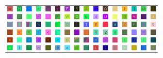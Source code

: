 <table>
<tr>
<td><img src="77.gif"></td>
<td><img src="48.gif"></td>
<td><img src="7E.gif"></td>
<td><img src="3D.gif"></td>
<td><img src="2D.gif"></td>
<td><img src="3A.gif"></td>
<td><img src="45.gif"></td>
<td><img src="71.gif"></td>
<td><img src="26.gif"></td>
<td><img src="6D.gif"></td>
<td><img src="51.gif"></td>
<td><img src="2E.gif"></td>
<td><img src="28.gif"></td>
<td><img src="5D.gif"></td>
<td><img src="4D.gif"></td>
<td><img src="7C.gif"></td>
</tr>
<tr>
<td><img src="2F.gif"></td>
<td><img src="36.gif"></td>
<td><img src="59.gif"></td>
<td><img src="60.gif"></td>
<td><img src="35.gif"></td>
<td><img src="46.gif"></td>
<td><img src="57.gif"></td>
<td><img src="44.gif"></td>
<td><img src="62.gif"></td>
<td><img src="34.gif"></td>
<td><img src="55.gif"></td>
<td><img src="37.gif"></td>
<td><img src="42.gif"></td>
<td><img src="56.gif"></td>
<td><img src="75.gif"></td>
<td><img src="78.gif"></td>
</tr>
<tr>
<td><img src="47.gif"></td>
<td><img src="24.gif"></td>
<td><img src="gr3.gif"></td>
<td><img src="25.gif"></td>
<td><img src="72.gif"></td>
<td><img src="6A.gif"></td>
<td><img src="4F.gif"></td>
<td><img src="5B.gif"></td>
<td><img src="54.gif"></td>
<td><img src="23.gif"></td>
<td><img src="2B.gif"></td>
<td><img src="61.gif"></td>
<td><img src="5A.gif"></td>
<td><img src="50.gif"></td>
<td><img src="69.gif"></td>
<td><img src="67.gif"></td>
</tr>
<tr>
<td><img src="7D.gif"></td>
<td><img src="6B.gif"></td>
<td><img src="22.gif"></td>
<td><img src="74.gif"></td>
<td><img src="3C.gif"></td>
<td><img src="30.gif"></td>
<td><img src="58.gif"></td>
<td><img src="6C.gif"></td>
<td><img src="31.gif"></td>
<td><img src="52.gif"></td>
<td><img src="32.gif"></td>
<td><img src="64.gif"></td>
<td><img src="4E.gif"></td>
<td><img src="2C.gif"></td>
<td><img src="6E.gif"></td>
<td><img src="76.gif"></td>
</tr>
<tr>
<td><img src="41.gif"></td>
<td><img src="79.gif"></td>
<td><img src="66.gif"></td>
<td><img src="33.gif"></td>
<td><img src="2A.gif"></td>
<td><img src="70.gif"></td>
<td><img src="53.gif"></td>
<td><img src="gr2.gif"></td>
<td><img src="gr1.gif"></td>
<td><img src="6F.gif"></td>
<td><img src="7A.gif"></td>
<td><img src="65.gif"></td>
<td><img src="21.gif"></td>
<td><img src="49.gif"></td>
<td><img src="7B.gif"></td>
<td><img src="5F.gif"></td>
</tr>
<tr>
<td><img src="63.gif"></td>
<td><img src="29.gif"></td>
<td><img src="3F.gif"></td>
<td><img src="68.gif"></td>
<td><img src="73.gif"></td>
<td><img src="39.gif"></td>
<td><img src="3E.gif"></td>
<td><img src="40.gif"></td>
<td><img src="43.gif"></td>
<td><img src="4C.gif"></td>
<td><img src="3B.gif"></td>
<td><img src="4B.gif"></td>
<td><img src="5E.gif"></td>
<td><img src="38.gif"></td>
<td><img src="4A.gif"></td>
<td><img src="27.gif"></td>
</tr>
</table>
